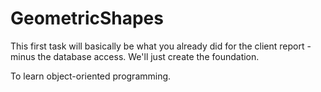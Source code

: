 # GeometricShapes

This first task will basically be what you already did for the client report - minus the database access. We'll just create the foundation.

To learn object-oriented programming. 
